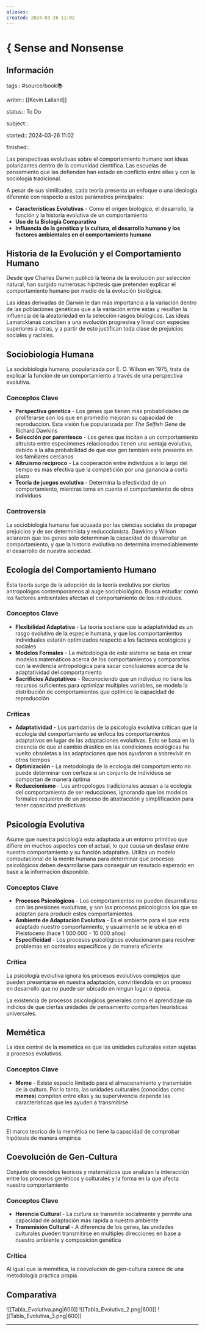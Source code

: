```yaml
---
aliases: 
created: 2024-03-26 11:02
---
```

# { Sense and Nonsense
## Información
tags:: #source/book📚 

writer:: [[Kevin Lalland]]

status:: To Do

subject::

started:: 2024-03-26 11:02

finished::

Las perspectivas evolutivas sobre el comportamiento humano son ideas polarizantes dentro de la comunidad científica. Las escuelas de pensamiento que las defienden han estado en conflicto entre ellas y con la sociología tradicional.

A pesar de sus similitudes, cada teoría presenta un enfoque o una ideología diferente con respecto a estos parámetros principales:
- **Características Evolutivas** - Como el origen biológico, el desarrollo, la función y la historia evolutiva de un comportamiento
- **Uso de la Biología Comparativa**
- **Influencia de la genética y la cultura, el desarrollo humano y los factores ambientales en el comportamiento humano**

## Historia de la Evolución y el Comportamiento Humano
Desde que Charles Darwin publicó la teoría de la evolución por selección natural, han surgido numerosas hipótesis que pretenden explicar el comportamiento humano por medio de la evolución biológica. 

Las ideas derivadas de Darwin le dan más importancia a la variación dentro de las poblaciones genéticas que a la variación entre estas y resaltan la influencia de la aleatoriedad en la selección rasgos biológicos. Las ideas Lamarckianas conciben a una evolución progresiva y lineal con especies superiores a otras, y a partir de esto justifican toda clase de prejuicios sociales y raciales.

## Sociobiología Humana
La sociobiologia humana, popularizada por E. O. Wilson en 1975, trata de explicar la función de un comportamiento a través de una perspectiva evolutiva.

### Conceptos Clave
- **Perspectiva genetica** - Los genes que tienen más probabilidades de proliferarse son los que en promedio mejoran su capacidad de reproduccion. Esta visión fue popularizada por *The Selfish Gene* de Richard Dawkins
- **Selección por parentesco** - Los genes que incitan a un comportamiento altruista entre especimenes relacionados tienen una ventaja evolutiva, debido a la alta probabilidad de que ese gen tambien este presente en los familiares cercanos
- **Altruismo recíproco** - La cooperación entre individuos a lo largo del tiempo es más efectiva que la competición por una ganancia a corto plazo
- **Teoría de juegos evolutiva** - Determina la efectividad de un comportamiento, mientras toma en cuenta el comportamiento de otros individuos

### Controversia
La sociobiologia humana fue acusada por las ciencias sociales de propagar prejuicios y de ser determinista y reducccionista. Dawkins y Wilson aclararon que los genes solo determinan la capacidad de desarrollar un comportamiento, y que la historia evolutiva no determina irremediablemente el desarrollo de nuestra sociedad.

## Ecología del Comportamiento Humano
Esta teoría surge de la adopción de la teoría evolutiva por ciertos antropológos contemporaneos al auge sociobiológico. Busca estudiar como los factores ambientales afectan el comportamiento de los individuos.

### Conceptos Clave
- **Flexibilidad Adaptativa** - La teoría sostiene que la adaptatividad es un rasgo evolutivo de la especie humana, y que los comportamientos individuales estarán optimizados respecto a los factores ecológicos y sociales
- **Modelos Formales** - La metodología de este sistema se basa en crear modelos matemáticos acerca de los comportamientos y compararlos con la evidencia antropológica para sacar conclusiones acerca de la adaptatividad del comportamiento
- **Sacrificios Adaptativos** - Reconociendo que un individuo no tiene los recursos suficientes para optimizar multiples variables, se modela la distribución de comportamientos que optimice la capacidad de reproducción

### Críticas
- **Adaptatividad** - Los partidarios de la psicología evolutiva critican que la ecología del comportamiento se enfoca los comportamientos adaptativos en lugar de las adaptaciones evolutivas. Esto se basa en la creencía de que el cambio drastico en las condiciones ecológicas ha vuelto obsoletas a las adaptaciones que nos ayudaron a sobrevivir en otros tiempos
- **Optimización** - La metodología de la ecología del comportamiento no puede determinar con certeza si un conjunto de individuos se comportan de manera óptima
- **Reduccionismo** - Los antropologos tradicionales acusan a la ecología del comportamiento de ser reducciones, ignorando que los modelos formales requieren de un proceso de abstracción y simplificación para tener capacidad predictivas


## Psicología Evolutiva
Asume que nuestra psicología esta adaptada a un entorno primitivo que difiere en muchos aspectos con el actual, lo que causa un desfase entre nuestro comportamiento y su función adaptativa. Utiliza un modelo computacional de la mente humana para determinar que procesos psicológicos deben desarrollarse para conseguir un resutado esperado en base a la información disponible.

### Conceptos Clave
- **Procesos Psicológicos** - Los comportamientos no pueden desarrollarse con las presiones evolutivas, y son los procesos psicologicos los que se adaptan para producir estos comportamientos
- **Ambiente de Adaptación Evolutiva** - Es el ambiente para el que esta adaptado nuestro comportamiento, y usualmente se le ubica en el Pleistoceno (hace            1 000 000 - 10 000 años)
- **Especificidad** - Los procesos psicológicos evolucionaron para resolver problemas en contextos especificos y de manera eficiente

### Crítica
La psicología evolutiva ignora los procesos evolutivos complejos que pueden presentarse en nuestra adaptación, convirtiendola en un proceso en desarrollo que no puede ser ubicado en ningun lugar o época.

La existencia de procesos psicologicos generales como el aprendizaje da indicios de que ciertas unidades de pensamiento comparten heurísticas universales.

## Memética
La idea central de la memética es que las unidades culturales estan sujetas a procesos evolutivos.

### Conceptos Clave
- **Meme** - Existe espacio limitado para el almacenamiento y transmisión de la cultura. Por lo tanto, las unidades culturales (conocidas como **memes**) compiten entre ellas y su supervivencia depende las características que les ayuden a transmitirse

### Crítica
El marco teorico de la memética no tiene la capacidad de comprobar hipótesis de manera empirica

## Coevolución de Gen-Cultura
Conjunto de modelos teoricos y matemáticos que analizan la interacción entre los procesos genéticos y culturales y la forma en la que afecta nuestro comportamiento

### Conceptos Clave
- **Herencia Cultural** - La cultura se transmite socialmente y permite una capacidad de adaptación más rapida a nuestro ambiente
- **Transmisión Cultural** - A diferencia de los genes, las unidades culturales pueden transmitirse en multiples direcciones en base a nuestro ambiente y composición genética

### Crítica
Al igual que la memética, la coevolución de gen-cultura carece de una metodología práctica propia.

## Comparativa
![[Tabla_Evolutiva.png|600]]
![[Tabla_Evolutiva_2.png|600]]
![[Tabla_Evolutiva_3.png|600]]
___

